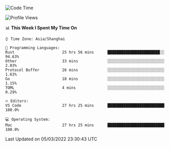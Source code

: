 <!--START_SECTION:waka-->
![Code Time](http://img.shields.io/badge/Code%20Time-1%2C062%20hrs%2027%20mins-blue)

![Profile Views](http://img.shields.io/badge/Profile%20Views-11-blue)

📊 **This Week I Spent My Time On** 

```text
⌚︎ Time Zone: Asia/Shanghai

💬 Programming Languages: 
Rust                     25 hrs 56 mins      ███████████████████████░░   94.63% 
Other                    33 mins             ░░░░░░░░░░░░░░░░░░░░░░░░░   2.03% 
Protocol Buffer          26 mins             ░░░░░░░░░░░░░░░░░░░░░░░░░   1.63% 
Go                       18 mins             ░░░░░░░░░░░░░░░░░░░░░░░░░   1.15% 
TOML                     4 mins              ░░░░░░░░░░░░░░░░░░░░░░░░░   0.29%

🔥 Editors: 
VS Code                  27 hrs 25 mins      █████████████████████████   100.0%

💻 Operating System: 
Mac                      27 hrs 25 mins      █████████████████████████   100.0%

```


 Last Updated on 05/03/2022 23:30:43 UTC
<!--END_SECTION:waka-->
